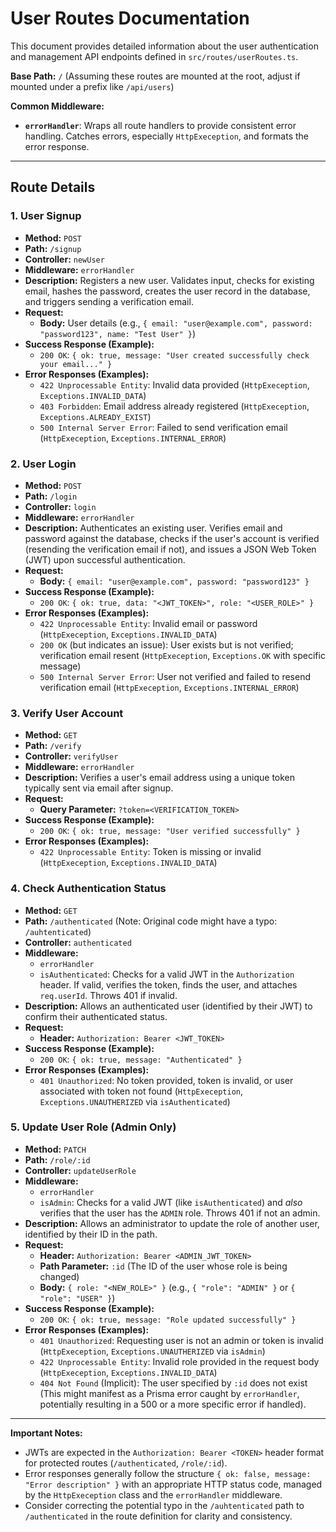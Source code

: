 # User Routes Documentation

This document provides detailed information about the user authentication and management API endpoints defined in `src/routes/userRoutes.ts`.

**Base Path:** `/` (Assuming these routes are mounted at the root, adjust if mounted under a prefix like `/api/users`)

**Common Middleware:**
*   **`errorHandler`**: Wraps all route handlers to provide consistent error handling. Catches errors, especially `HttpExeception`, and formats the error response.

---

## Route Details

### 1. User Signup

*   **Method:** `POST`
*   **Path:** `/signup`
*   **Controller:** `newUser`
*   **Middleware:** `errorHandler`
*   **Description:** Registers a new user. Validates input, checks for existing email, hashes the password, creates the user record in the database, and triggers sending a verification email.
*   **Request:**
    *   **Body:** User details (e.g., `{ email: "user@example.com", password: "password123", name: "Test User" }`)
*   **Success Response (Example):**
    *   `200 OK`: `{ ok: true, message: "User created successfully check your email..." }`
*   **Error Responses (Examples):**
    *   `422 Unprocessable Entity`: Invalid data provided (`HttpExeception`, `Exceptions.INVALID_DATA`)
    *   `403 Forbidden`: Email address already registered (`HttpExeception`, `Exceptions.ALREADY_EXIST`)
    *   `500 Internal Server Error`: Failed to send verification email (`HttpExeception`, `Exceptions.INTERNAL_ERROR`)

### 2. User Login

*   **Method:** `POST`
*   **Path:** `/login`
*   **Controller:** `login`
*   **Middleware:** `errorHandler`
*   **Description:** Authenticates an existing user. Verifies email and password against the database, checks if the user's account is verified (resending the verification email if not), and issues a JSON Web Token (JWT) upon successful authentication.
*   **Request:**
    *   **Body:** `{ email: "user@example.com", password: "password123" }`
*   **Success Response (Example):**
    *   `200 OK`: `{ ok: true, data: "<JWT_TOKEN>", role: "<USER_ROLE>" }`
*   **Error Responses (Examples):**
    *   `422 Unprocessable Entity`: Invalid email or password (`HttpExeception`, `Exceptions.INVALID_DATA`)
    *   `200 OK` (but indicates an issue): User exists but is not verified; verification email resent (`HttpExeception`, `Exceptions.OK` with specific message)
    *   `500 Internal Server Error`: User not verified and failed to resend verification email (`HttpExeception`, `Exceptions.INTERNAL_ERROR`)

### 3. Verify User Account

*   **Method:** `GET`
*   **Path:** `/verify`
*   **Controller:** `verifyUser`
*   **Middleware:** `errorHandler`
*   **Description:** Verifies a user's email address using a unique token typically sent via email after signup.
*   **Request:**
    *   **Query Parameter:** `?token=<VERIFICATION_TOKEN>`
*   **Success Response (Example):**
    *   `200 OK`: `{ ok: true, message: "User verified successfully" }`
*   **Error Responses (Examples):**
    *   `422 Unprocessable Entity`: Token is missing or invalid (`HttpExeception`, `Exceptions.INVALID_DATA`)

### 4. Check Authentication Status

*   **Method:** `GET`
*   **Path:** `/authenticated` (Note: Original code might have a typo: `/auhtenticated`)
*   **Controller:** `authenticated`
*   **Middleware:**
    *   `errorHandler`
    *   `isAuthenticated`: Checks for a valid JWT in the `Authorization` header. If valid, verifies the token, finds the user, and attaches `req.userId`. Throws 401 if invalid.
*   **Description:** Allows an authenticated user (identified by their JWT) to confirm their authenticated status.
*   **Request:**
    *   **Header:** `Authorization: Bearer <JWT_TOKEN>`
*   **Success Response (Example):**
    *   `200 OK`: `{ ok: true, message: "Authenticated" }`
*   **Error Responses (Examples):**
    *   `401 Unauthorized`: No token provided, token is invalid, or user associated with token not found (`HttpExeception`, `Exceptions.UNAUTHERIZED` via `isAuthenticated`)

### 5. Update User Role (Admin Only)

*   **Method:** `PATCH`
*   **Path:** `/role/:id`
*   **Controller:** `updateUserRole`
*   **Middleware:**
    *   `errorHandler`
    *   `isAdmin`: Checks for a valid JWT (like `isAuthenticated`) and *also* verifies that the user has the `ADMIN` role. Throws 401 if not an admin.
*   **Description:** Allows an administrator to update the role of another user, identified by their ID in the path.
*   **Request:**
    *   **Header:** `Authorization: Bearer <ADMIN_JWT_TOKEN>`
    *   **Path Parameter:** `:id` (The ID of the user whose role is being changed)
    *   **Body:** `{ role: "<NEW_ROLE>" }` (e.g., `{ "role": "ADMIN" }` or `{ "role": "USER" }`)
*   **Success Response (Example):**
    *   `200 OK`: `{ ok: true, message: "Role updated successfully" }`
*   **Error Responses (Examples):**
    *   `401 Unauthorized`: Requesting user is not an admin or token is invalid (`HttpExeception`, `Exceptions.UNAUTHERIZED` via `isAdmin`)
    *   `422 Unprocessable Entity`: Invalid role provided in the request body (`HttpExeception`, `Exceptions.INVALID_DATA`)
    *   `404 Not Found` (Implicit): The user specified by `:id` does not exist (This might manifest as a Prisma error caught by `errorHandler`, potentially resulting in a 500 or a more specific error if handled).

---

**Important Notes:**

*   JWTs are expected in the `Authorization: Bearer <TOKEN>` header format for protected routes (`/authenticated`, `/role/:id`).
*   Error responses generally follow the structure `{ ok: false, message: "Error description" }` with an appropriate HTTP status code, managed by the `HttpExeception` class and the `errorHandler` middleware.
*   Consider correcting the potential typo in the `/auhtenticated` path to `/authenticated` in the route definition for clarity and consistency.